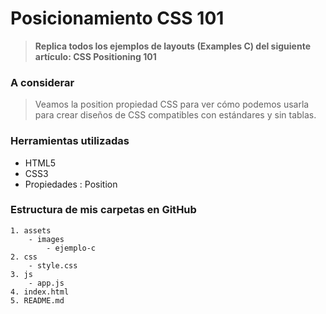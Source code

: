 # Posicionamiento CSS 101 #

> __Replica todos los ejemplos de layouts (Examples C) del siguiente artículo: CSS Positioning 101__


### A considerar ###

> Veamos la position propiedad CSS para ver cómo podemos usarla para crear diseños de CSS compatibles con estándares y sin tablas.


### Herramientas utilizadas ###

- HTML5
- CSS3
- Propiedades : Position

### Estructura de mis carpetas en GitHub ###
```Ejemplo C
1. assets
    - images
        - ejemplo-c
2. css
    - style.css
3. js
    - app.js
4. index.html
5. README.md
```